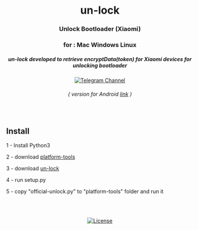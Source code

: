 <div align="center">

# un-lock

### Unlock Bootloader (Xiaomi)
### for : Mac Windows Linux

##### un-lock developed to retrieve encryptData(token) for Xiaomi devices for unlocking bootloader

[![Telegram Channel](https://img.shields.io/badge/-telegram-red?color=white&logo=telegram&logoColor=blue)](https://t.me/Offici5l_Channel)

###### ( version for Android [link](https://github.com/offici5l/MiTool) )

</div>

<br>

## Install

1 - Install Python3

2 - download [platform-tools](https://developer.android.com/tools/releases/platform-tools) 

3 - download [un-lock](https://github.com/offici5l/un-lock/archive/refs/tags/1.4.6.zip)

4 - run setup.py

5 - copy "official-unlock.py" to "platform-tools" folder and run it

<br>
<br>

<div align="center">

[![License](https://img.shields.io/badge/License-Apache_2.0-blue.svg)](./LICENSE)